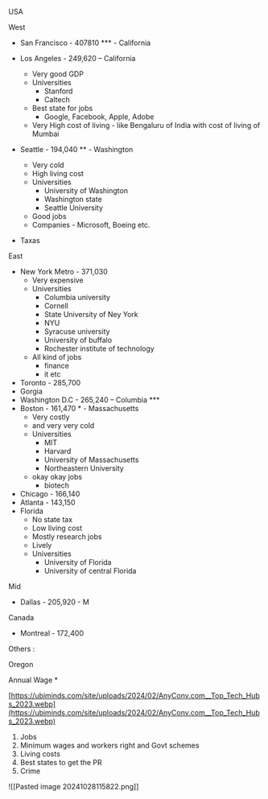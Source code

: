 USA

West

- San Francisco - 407810 *** - California
- Los Angeles - 249,620 – California
	- Very good GDP
	- Universities 
		- Stanford
		- Caltech
	- Best state for jobs
		- Google, Facebook, Apple, Adobe
	- Very High cost of living - like Bengaluru of India with cost of living of Mumbai

- Seattle - 194,040 ** - Washington
	- Very cold
	- High living cost
	- Universities
		- University of Washington
		- Washington state
		- Seattle University 
	- Good jobs
	- Companies - Microsoft, Boeing etc.
- Taxas 

East

- New York Metro - 371,030
	- Very expensive 
	- Universities
		- Columbia university 
		- Cornell 
		- State University of Ney York 
		- NYU
		- Syracuse university 
		- University of buffalo
		- Rochester institute of technology
	- All kind of jobs
		- finance
		- it etc
- Toronto - 285,700
- Gorgia
- Washington D.C - 265,240 – Columbia ***
- Boston - 161,470 * - Massachusetts
	- Very costly 
	- and very very cold
	- Universities
		- MIT
		- Harvard
		- University of Massachusetts
		- Northeastern University 
	- okay okay jobs
		- biotech
- Chicago - 166,140
- Atlanta - 143,150
- Florida 
	- No state tax
	- Low living cost
	- Mostly research jobs 
	- Lively
	- Universities
		- University of Florida
		- University of central Florida
	

Mid

- Dallas - 205,920 - M

Canada

- Montreal - 172,400

Others :

Oregon

Annual Wage *

[https://ubiminds.com/site/uploads/2024/02/AnyConv.com__Top_Tech_Hubs_2023.webp](https://ubiminds.com/site/uploads/2024/02/AnyConv.com__Top_Tech_Hubs_2023.webp)
1. Jobs
2. Minimum wages and workers right and Govt schemes
3. Living costs
4. Best states to get the PR
5. Crime



![[Pasted image 20241028115822.png]]



